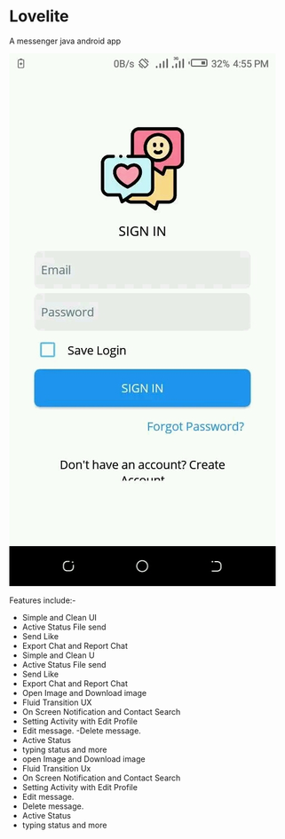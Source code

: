 # Lovelite
A messenger java android app

![Screenshot of login screen](https://github.com/Starcool20/Lovelite/blob/app/FB_IMG_16914435924494626.jpg)



Features include:-
- Simple and Clean UI
 - Active Status File send 
- Send Like
-  Export Chat and Report Chat
-  Simple and Clean U
  - Active Status File send
 -  Send Like
  - Export Chat and Report Chat
 - Open Image and Download image
- Fluid Transition UX
- On Screen Notification and Contact Search
- Setting Activity with Edit Profile
- Edit message.
-Delete message.
- Active Status
- typing status and more
- open Image and Download image
- Fluid Transition Ux
- On Screen Notification and Contact Search
- Setting Activity with Edit Profile
- Edit message.
- Delete message.
- Active Status
- typing status and more
